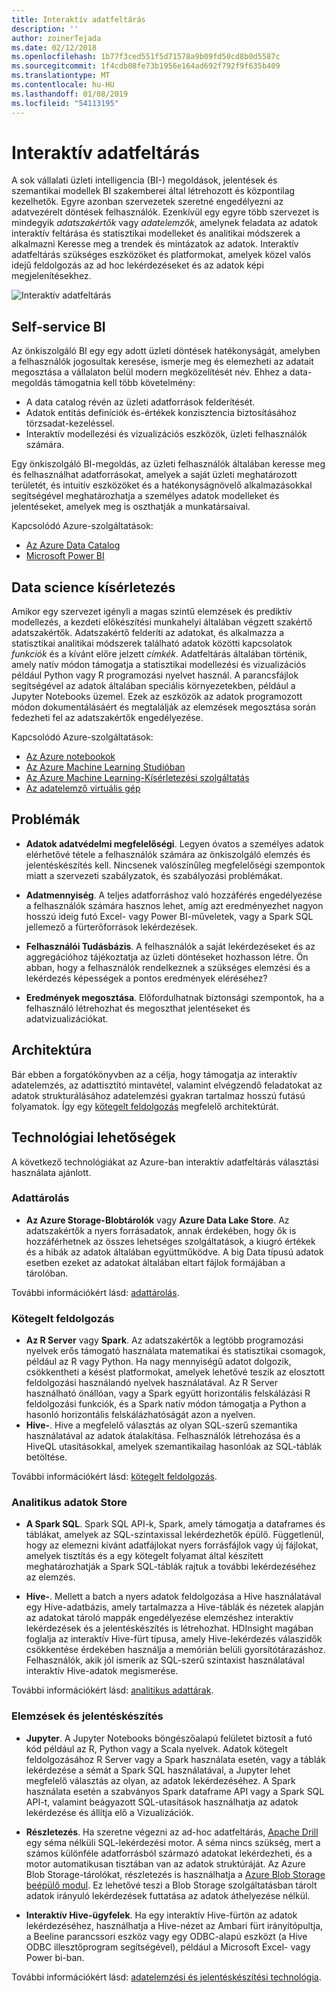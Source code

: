 ```yaml
---
title: Interaktív adatfeltárás
description: ''
author: zoinerTejada
ms.date: 02/12/2018
ms.openlocfilehash: 1b77f3ced551f5d71578a9b09fd50cd8b0d5587c
ms.sourcegitcommit: 1f4cdb08fe73b1956e164ad692f792f9f635b409
ms.translationtype: MT
ms.contentlocale: hu-HU
ms.lasthandoff: 01/08/2019
ms.locfileid: "54113195"
---
```

# <a name="interactive-data-exploration"></a>Interaktív adatfeltárás

A sok vállalati üzleti intelligencia (BI-) megoldások, jelentések és szemantikai modellek BI szakemberei által létrehozott és központilag kezelhetők. Egyre azonban szervezetek szeretné engedélyezni az adatvezérelt döntések felhasználók. Ezenkívül egy egyre több szervezet is mindegyik *adatszakértők* vagy *adatelemzők*, amelynek feladata az adatok interaktív feltárása és statisztikai modelleket és analitikai módszerek a alkalmazni Keresse meg a trendek és mintázatok az adatok. Interaktív adatfeltárás szükséges eszközöket és platformokat, amelyek közel valós idejű feldolgozás az ad hoc lekérdezéseket és az adatok képi megjelenítésekhez.

![Interaktív adatfeltárás](./images/data-exploration.png)

## <a name="self-service-bi"></a>Self-service BI

Az önkiszolgáló BI egy egy adott üzleti döntések hatékonyságát, amelyben a felhasználók jogosultak keresése, ismerje meg és elemezheti az adatait megosztása a vállalaton belül modern megközelítését név. Ehhez a data-megoldás támogatnia kell több követelmény:

- A data catalog révén az üzleti adatforrások felderítését.
- Adatok entitás definíciók és-értékek konzisztencia biztosításához törzsadat-kezeléssel.
- Interaktív modellezési és vizualizációs eszközök, üzleti felhasználók számára.

Egy önkiszolgáló BI-megoldás, az üzleti felhasználók általában keresse meg és felhasználhat adatforrásokat, amelyek a saját üzleti meghatározott területét, és intuitív eszközöket és a hatékonyságnövelő alkalmazásokkal segítségével meghatározhatja a személyes adatok modelleket és jelentéseket, amelyek meg is oszthatják a munkatársaival.

Kapcsolódó Azure-szolgáltatások:

- [Az Azure Data Catalog](/azure/data-catalog/data-catalog-what-is-data-catalog)
- [Microsoft Power BI](https://powerbi.microsoft.com/)

## <a name="data-science-experimentation"></a>Data science kísérletezés

Amikor egy szervezet igényli a magas szintű elemzések és prediktív modellezés, a kezdeti előkészítési munkahelyi általában végzett szakértő adatszakértők. Adatszakértő felderíti az adatokat, és alkalmazza a statisztikai analitikai módszerek található adatok közötti kapcsolatok *funkciók* és a kívánt előre jelzett *címkék*. Adatfeltárás általában történik, amely natív módon támogatja a statisztikai modellezési és vizualizációs például Python vagy R programozási nyelvet használ. A parancsfájlok segítségével az adatok általában speciális környezetekben, például a Jupyter Notebooks üzemel. Ezek az eszközök az adatok programozott módon dokumentálásáért és megtalálják az elemzések megosztása során fedezheti fel az adatszakértők engedélyezése.

Kapcsolódó Azure-szolgáltatások:

- [Az Azure notebookok](https://notebooks.azure.com/)
- [Az Azure Machine Learning Studióban](/azure/machine-learning/studio/what-is-ml-studio)
- [Az Azure Machine Learning-Kísérletezési szolgáltatás](/azure/machine-learning/preview/experimentation-service-configuration)
- [Az adatelemző virtuális gép](/azure/machine-learning/data-science-virtual-machine/overview)

## <a name="challenges"></a>Problémák

- **Adatok adatvédelmi megfelelőségi**. Legyen óvatos a személyes adatok elérhetővé tétele a felhasználók számára az önkiszolgáló elemzés és jelentéskészítés kell. Nincsenek valószínűleg megfelelőségi szempontok miatt a szervezeti szabályzatok, és szabályozási problémákat.

- **Adatmennyiség**. A teljes adatforráshoz való hozzáférés engedélyezése a felhasználók számára hasznos lehet, amíg azt eredményezhet nagyon hosszú ideig futó Excel- vagy Power BI-műveletek, vagy a Spark SQL jellemező a fürterőforrások lekérdezések.

- **Felhasználói Tudásbázis**. A felhasználók a saját lekérdezéseket és az aggregációhoz tájékoztatja az üzleti döntéseket hozhasson létre. Ön abban, hogy a felhasználók rendelkeznek a szükséges elemzési és a lekérdezés képességek a pontos eredmények eléréséhez?

- **Eredmények megosztása**. Előfordulhatnak biztonsági szempontok, ha a felhasználó létrehozhat és megoszthat jelentéseket és adatvizualizációkat.

## <a name="architecture"></a>Architektúra

Bár ebben a forgatókönyvben az a célja, hogy támogatja az interaktív adatelemzés, az adattisztító mintavétel, valamint elvégzendő feladatokat az adatok strukturálásához adatelemzési gyakran tartalmaz hosszú futású folyamatok. Így egy [kötegelt feldolgozás](../big-data/batch-processing.md) megfelelő architektúrát.

## <a name="technology-choices"></a>Technológiai lehetőségek

A következő technológiákat az Azure-ban interaktív adatfeltárás választási használata ajánlott.

### <a name="data-storage"></a>Adattárolás

- **Az Azure Storage-Blobtárolók** vagy **Azure Data Lake Store**. Az adatszakértők a nyers forrásadatok, annak érdekében, hogy ők is hozzáférhetnek az összes lehetséges szolgáltatások, a kiugró értékek és a hibák az adatok általában együttműködve. A big Data típusú adatok esetben ezeket az adatokat általában eltart fájlok formájában a tárolóban.

További információkért lásd: [adattárolás](../technology-choices/data-storage.md).

### <a name="batch-processing"></a>Kötegelt feldolgozás

- **Az R Server** vagy **Spark**. Az adatszakértők a legtöbb programozási nyelvek erős támogató használata matematikai és statisztikai csomagok, például az R vagy Python. Ha nagy mennyiségű adatot dolgozik, csökkentheti a késést platformokat, amelyek lehetővé teszik az elosztott feldolgozási használandó nyelvek használatával. Az R Server használható önállóan, vagy a Spark együtt horizontális felskálázási R feldolgozási funkciók, és a Spark natív módon támogatja a Python a hasonló horizontális felskálázhatóságát azon a nyelven.
- **Hive-**. Hive a megfelelő választás az olyan SQL-szerű szemantika használatával az adatok átalakítása. Felhasználók létrehozása és a HiveQL utasításokkal, amelyek szemantikailag hasonlóak az SQL-táblák betöltése.

További információkért lásd: [kötegelt feldolgozás](../technology-choices/batch-processing.md).

### <a name="analytical-data-store"></a>Analitikus adatok Store

- **A Spark SQL**. Spark SQL API-k, Spark, amely támogatja a dataframes és táblákat, amelyek az SQL-szintaxissal lekérdezhetők épülő. Függetlenül, hogy az elemezni kívánt adatfájlokat nyers forrásfájlok vagy új fájlokat, amelyek tisztítás és a egy kötegelt folyamat által készített meghatározhatják a Spark SQL-táblák rajtuk a további lekérdezéséhez az elemzés.

- **Hive-**. Mellett a batch a nyers adatok feldolgozása a Hive használatával egy Hive-adatbázis, amely tartalmazza a Hive-táblák és nézetek alapján az adatokat tároló mappák engedélyezése elemzéshez interaktív lekérdezések és a jelentéskészítés is létrehozhat. HDInsight magában foglalja az interaktív Hive-fürt típusa, amely Hive-lekérdezés válaszidők csökkentése érdekében használja a memórián belüli gyorsítótárazáshoz. Felhasználók, akik jól ismerik az SQL-szerű szintaxist használatával interaktív Hive-adatok megismerése.

További információkért lásd: [analitikus adattárak](../technology-choices/analytical-data-stores.md).

### <a name="analytics-and-reporting"></a>Elemzések és jelentéskészítés

- **Jupyter**. A Jupyter Notebooks böngészőalapú felületet biztosít a futó kód például az R, Python vagy a Scala nyelvek. Adatok kötegelt feldolgozásához R Server vagy a Spark használata esetén, vagy a táblák lekérdezése a sémát a Spark SQL használatával, a Jupyter lehet megfelelő választás az olyan, az adatok lekérdezéséhez. A Spark használata esetén a szabványos Spark dataframe API vagy a Spark SQL API-t, valamint beágyazott SQL-utasítások használhatja az adatok lekérdezése és állítja elő a Vizualizációk.

- **Részletezés**. Ha szeretne végezni az ad-hoc adatfeltárás, [Apache Drill](https://drill.apache.org/) egy séma nélküli SQL-lekérdezési motor. A séma nincs szükség, mert a számos különféle adatforrásból származó adatokat lekérdezheti, és a motor automatikusan tisztában van az adatok struktúráját.  Az Azure Blob Storage-tárolókat, részletezés is használhatja a [Azure Blob Storage beépülő modul](https://drill.apache.org/docs/azure-blob-storage-plugin/). Ez lehetővé teszi a Blob Storage szolgáltatásban tárolt adatok irányuló lekérdezések futtatása az adatok áthelyezése nélkül.

- **Interaktív Hive-ügyfelek**. Ha egy interaktív Hive-fürtön az adatok lekérdezéséhez, használhatja a Hive-nézet az Ambari fürt irányítópultja, a Beeline parancssori eszköz vagy egy ODBC-alapú eszközt (a Hive ODBC illesztőprogram segítségével), például a Microsoft Excel- vagy Power bi-ban.

További információkért lásd: [adatelemzési és jelentéskészítési technológia](../technology-choices/analysis-visualizations-reporting.md).
